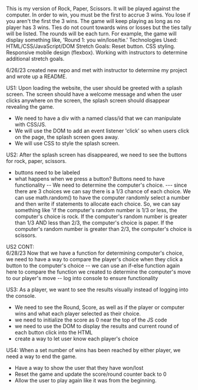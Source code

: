 This is my version of Rock, Paper, Scissors. It will be played against the computer. In order to win, you must be the first to accrue 3 wins. You lose if you aren't the first the 3 wins. The game will keep playing as long as no player has 3 wins. Ties do not count towards wins or losses but the ties tally will be listed. The rounds will be each turn. For example, the game will display something like, 'Round 1: you win/lose/tie.'
Technologies Used: HTML/CSS/JavaScript/DOM
Stretch Goals: Reset button. CSS styling. Responsive mobile design (flexbox). Working with instructors to determine additional stretch goals.

6/26/23 created new repo and met with instructor to determine my project and wrote up a README.

US1: Upon loading the website, the user should be greeted with a splash screen. The screen should have a welcome message and when the user clicks anywhere on the screen, the splash screen should disappear revealing the game.
  - We need to have a div with a named class/id that we can manipulate with CSS/JS.
  - We will use the DOM to add an event listener 'click' so when users click on the page, the splash screen goes away.
  - We will use CSS to style the splash screen.

US2: After the splash screen has disappeared, we need to see the buttons for rock, paper, scissors. 
  - buttons need to be labeled 
  - what happens when we press a button? Buttons need to have functionality
    -- We need to determine the computer's choice.
      --- since there are 3 choices we can say there is a 1/3 chance of each choice. We can use math.random() to have the computer randomly select a number and then write if statements to allocate each choice. So, we can say something like 'if the computer's random number is 1/3 or less, the computer's choice is rock. If the computer's random number is greater than 1/3 AND less than 2/3, the computer's choice is paper. If the computer's random number is greater than 2/3, the computer's choice is scissors.
    
US2 CONT:    
    6/28/23
    Now that we have a function for determining computer's choice, we need to have a way to compare the player's choice when they click a button to the computer's choice
      -- we can use an if-else function again here to compare the function we created to determine the computer's move to our player's move
      -- log into console to ensure functionality

US3: As a player, we want to see the results visually instead of logging into the console.
  - We need to see the Round, Score, as well as if the player or computer wins and what each player selected as their choice.
  - we need to initialize the score as 0 near the top of the JS code
  - we need to use the DOM to display the results and current round of each button click into the HTML
  - create a way to let user know each player's choice

US4: When a set number of wins has been reached by either player, we need a way to end the game.
  - Have a way to show the user that they have won/lost
  - Reset the game and update the score/round counter back to 0
  - Allow the user to play again like it was from the beginning.